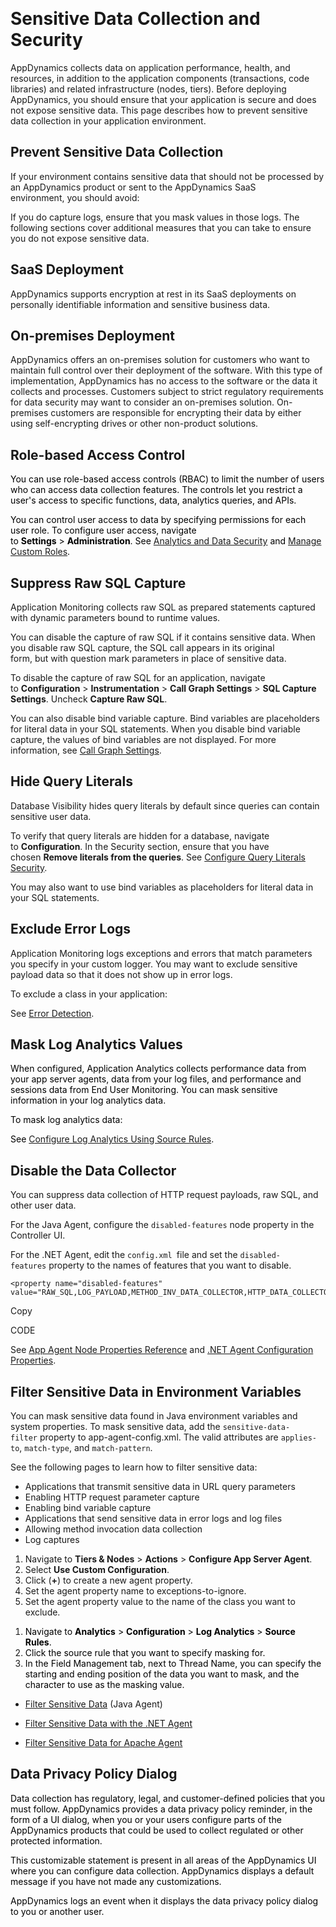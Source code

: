 <p><br></p><h1>Sensitive Data Collection and Security</h1><p>AppDynamics collects&nbsp;data&nbsp;on application performance, health, and resources, in addition to the application components (transactions, code libraries) and related infrastructure (nodes, tiers).&nbsp;Before deploying AppDynamics,&nbsp;you should ensure that your application&nbsp;is secure and does not expose sensitive data. This page describes how to prevent sensitive data collection in your application environment.&nbsp;</p><h2>Prevent Sensitive Data Collection</h2><p>If your environment contains sensitive data that should not be processed by an AppDynamics product or sent to the AppDynamics SaaS environment,&nbsp;you should avoid:</p><p>If you do capture logs, ensure that you mask values in those logs. The following sections cover additional measures that you can take to ensure you do not expose sensitive data.</p><h2>SaaS Deployment</h2><p>AppDynamics supports encryption at rest in its SaaS deployments on personally identifiable information and sensitive business data.</p><h2>On-premises Deployment</h2><p>AppDynamics offers an on-premises solution for customers who want to maintain full control over their deployment of the software. With this type of implementation, AppDynamics has no access to the software or the data it collects and processes. Customers subject to strict regulatory requirements for data security may want to consider an on-premises solution.&nbsp;On-premises customers are responsible for encrypting their data by either using self-encrypting drives or other non-product solutions.</p><h2>Role-based Access Control</h2><p><span style="color: rgb(0, 0, 0)">You can&nbsp;use&nbsp;role-based access controls (RBAC) to limit the number of users who can access data collection features. The controls let you restrict a user's access to specific functions, data, analytics queries, and APIs.</span></p><p><span style="color: rgb(0, 0, 0)">You can control user access to data by specifying permissions for each user role. To configure user access,&nbsp;navigate to&nbsp;<strong>Settings</strong>&nbsp;&gt;&nbsp;<strong>Administration</strong>.&nbsp;See&nbsp;<a href="https://docs.appdynamics.com/appd/23.x/latest/en/analytics/deploy-analytics-with-the-analytics-agent/analytics-and-data-security" name="sp-plaintextbody-link">Analytics and Data Security</a>&nbsp;and&nbsp;<a rel="nofollow" href="https://docs.appdynamics.com/accounts/en/cisco-appdynamics-saas-deployment-user-management/manage-custom-roles-for-cisco-appdynamics" target="blank">Manage Custom Roles</a>.</span></p><h2>Suppress Raw SQL Capture</h2><p>Application Monitoring collects raw SQL&nbsp;as prepared statements captured with dynamic parameters bound to runtime values.</p><p>You can disable the capture of raw SQL if it contains sensitive data. When you disable&nbsp;raw SQL capture, the SQL call appears in its original form,&nbsp;but&nbsp;with question mark parameters in place of sensitive data.</p><p>To disable the capture of raw SQL for an application, navigate to&nbsp;<strong>Configuration</strong>&nbsp;&gt;&nbsp;<strong>Instrumentation</strong>&nbsp;&gt;&nbsp;<strong>Call Graph Settings</strong>&nbsp;&gt;&nbsp;<strong>SQL Capture Settings</strong>. Uncheck&nbsp;<strong>Capture Raw SQL</strong>.</p><p>You can also disable bind variable capture. Bind variables are placeholders for literal data in your SQL statements. When you disable bind variable capture, the values of bind variables are not displayed. For more information, see&nbsp;<a href="https://docs.appdynamics.com/appd/23.x/latest/en/application-monitoring/configure-instrumentation/call-graph-settings" name="sp-plaintextbody-link">Call Graph Settings</a>.</p><h2>Hide Query Literals</h2><p>Database Visibility hides query literals by default since queries can contain sensitive user data.</p><p>To verify that query literals are hidden for a database, navigate to&nbsp;<strong>Configuration</strong>. In the Security section, ensure that you have chosen&nbsp;<strong>Remove literals from the queries</strong>. See&nbsp;<a href="https://docs.appdynamics.com/appd/23.x/latest/en/database-visibility/monitor-databases-and-database-servers/configure-query-literals-security" name="sp-plaintextbody-link">Configure Query Literals Security</a>.</p><p>You may also want to use bind variables as placeholders for literal data in your SQL statements.</p><h2>Exclude Error Logs</h2><p>Application Monitoring logs&nbsp;exceptions and errors that match parameters you specify in your custom logger.&nbsp;You may want to exclude sensitive payload data so that it does not show up in error logs.</p><p>To exclude a class in your application:</p><p>See&nbsp;<a href="https://docs.appdynamics.com/appd/23.x/latest/en/application-monitoring/configure-instrumentation/error-detection" name="sp-plaintextbody-link">Error Detection</a>.&nbsp;</p><h2>Mask Log Analytics Values</h2><p><span style="color: rgb(0, 0, 0)">When configured, Application Analytics&nbsp;collects performance data&nbsp;from your app server agents, data from your log files, and performance and sessions data from End User Monitoring.&nbsp;You can mask sensitive information in your&nbsp;log analytics data.</span></p><p><span style="color: rgb(0, 0, 0)">To mask log analytics data:</span></p><p><span style="color: rgb(0, 0, 0)">See&nbsp;<a rel="nofollow" href="https://docs.appdynamics.com/appd/23.x/latest/en/analytics/configure-analytics/collect-log-analytics-data/configure-log-analytics-using-source-rules" target="blank">Configure Log Analytics Using Source Rules</a>.</span></p><h2>Disable the Data Collector</h2><p>You can suppress data collection of&nbsp;HTTP&nbsp;request payloads, raw SQL, and other user data.</p><p>For the Java Agent, configure the&nbsp;<code>disabled-features</code>&nbsp;node property in the Controller UI.</p><p>For the .NET Agent, edit the&nbsp;<code>config.xml&nbsp;</code>file and&nbsp;set the&nbsp;<code>disabled-features</code>&nbsp;property to the names of features that you want to disable.</p><pre style="text-align: left"><code>&lt;property name="disabled-features" value="RAW_SQL,LOG_PAYLOAD,METHOD_INV_DATA_COLLECTOR,HTTP_DATA_COLLECTOR,CUSTOM_EXIT_SNAP_DATA"/&gt;<span style="font-size: 14px"></span></code></pre><p>Copy<br></p><div>CODE</div><p>See&nbsp;<a href="https://docs.appdynamics.com/appd/23.x/latest/en/application-monitoring/administer-app-server-agents/app-agent-node-properties-reference" name="sp-plaintextbody-link">App Agent Node Properties Reference</a>&nbsp;and&nbsp;<a href="https://docs.appdynamics.com/appd/23.x/latest/en/application-monitoring/install-app-server-agents/net-agent/administer-the-net-agent/net-agent-configuration-properties" name="sp-plaintextbody-link">.NET Agent Configuration Properties</a>.&nbsp;</p><h2>Filter Sensitive Data in Environment Variables</h2><p>You can mask sensitive data found in Java environment variables and system properties. To mask sensitive data, add the&nbsp;<code>sensitive-data-filter</code>&nbsp;property to app-agent-config.xml. The valid attributes are&nbsp;<code>applies-to</code>,&nbsp;<code>match-type</code>, and&nbsp;<code>match-pattern</code>.</p><p>See the following pages to learn how to filter sensitive data:</p><div><ul><li>Applications that transmit sensitive data in URL query parameters</li><li>Enabling HTTP request parameter capture</li><li>Enabling bind variable capture</li><li>Applications that send sensitive data in error logs and log files</li><li>Allowing method invocation data collection&nbsp;</li><li>Log captures</li></ul><ol><li>Navigate to&nbsp;<strong>Tiers &amp; Nodes</strong>&nbsp;&gt;&nbsp;<strong>Actions</strong>&nbsp;&gt;&nbsp;<strong>Configure App Server Agent</strong>.&nbsp;</li><li>Select&nbsp;<strong>Use Custom Configuration</strong>.</li><li>Click (<strong>+</strong>) to create a new agent property.</li><li>Set the agent property name to&nbsp;exceptions-to-ignore.&nbsp;</li><li>Set the agent property&nbsp;value to the name of the class you want to exclude.</li></ol><ol><li><span style="color: rgb(0, 0, 0)">Navigate to&nbsp;<strong>Analytics</strong>&nbsp;&gt;&nbsp;<strong>Configuration</strong>&nbsp;&gt;&nbsp;<strong>Log Analytics</strong>&nbsp;&gt;&nbsp;<strong>Source Rules</strong>.&nbsp;</span></li><li><span style="color: rgb(0, 0, 0)">Click the source rule that you want to specify masking for.</span></li><li><span style="color: rgb(0, 0, 0)">In the Field Management tab, next to Thread Name, you can specify the starting and ending position of the data you want to&nbsp;mask, and the character to use as the masking value.&nbsp;</span></li></ol><ul><li><a href="https://docs.appdynamics.com/appd/23.x/latest/en/application-monitoring/install-app-server-agents/java-agent/administer-the-java-agent/filter-sensitive-data" name="sp-plaintextbody-link">Filter Sensitive Data</a>&nbsp;(Java Agent)</li><li><p style="margin-right: 0px !important;margin-left: 0px !important"><a href="https://docs.appdynamics.com/appd/23.x/latest/en/application-monitoring/install-app-server-agents/net-agent/administer-the-net-agent/filter-sensitive-data-with-the-net-agent" name="sp-plaintextbody-link">Filter Sensitive Data with the .NET Agent</a></p></li><li><p style="margin-right: 0px !important;margin-left: 0px !important"><a href="https://docs.appdynamics.com/appd/23.x/latest/en/application-monitoring/install-app-server-agents/apache-web-server-agent/filter-sensitive-data-for-apache-agent" name="sp-plaintextbody-link">Filter Sensitive Data for Apache Agent</a></p></li></ul><h2>Data Privacy Policy Dialog</h2><p><span style="color: rgb(0, 0, 0)"><span style="color: rgb(0, 0, 0)">Data collection has regulatory, legal, and customer-defined policies that you must follow.&nbsp;</span>AppDynamics provides a data privacy policy reminder, in the form of a UI dialog, when you or your users configure parts of the AppDynamics products that could be used to collect regulated or other protected information.&nbsp;</span></p><p><span style="color: rgb(0, 0, 0)">This customizable statement is present in all areas of the&nbsp;AppDynamics UI where you can configure data collection. AppDynamics displays a default message if you have not made any customizations.</span></p><p><span style="color: rgb(0, 0, 0)">AppDynamics logs an event&nbsp;when it displays the data privacy policy dialog to you or another user.</span></p></div><div></div>